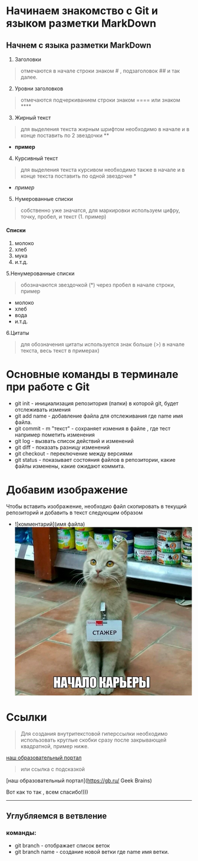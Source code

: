 # Начинаем знакомство с Git и языком разметки MarkDown

## Начнем с языка разметки MarkDown
1. Заголовки 
>отмечаются в начале строки знаком # , подзаголовок ## и так далее.
2. Уровни заголовков 
> отмечаются подчеркиванием строки знаком ====
или знаком ****
3. Жирный текст
> для выделения текста жирным шрифтом необходимо в начале и в конце поставить по 2 звездочки ** 
* **пример**
4. Курсивный текст 
> для выделения текста курсивом необходимо также в начале и в конце текста поставить по одной звездочке *
* *пример*
5. Нумерованные списки 
>  собственно уже значатся, для маркировки используем цифру, точку, пробел, и текст (1. пример)
#### Списки
1. молоко
2. хлеб
3. мука
4. и.т.д.


5.Ненумерованные списки
> обозначаются звездочкой (*) через пробел в начале строки, пример
* молоко
* хлеб
* вода
* и.т.д.

6.Цитаты
>для обозначения цитаты используется знак больше (>) в начале текста, весь текст в примерах)


# Основные команды в терминале при работе с Git
* git init - инициализация репозитория (папки) в которой git, будет отслеживать измения
* git add name - добавление файла для отслеживания где name имя файла.
* git commit - m "текст" - сохраняет измения в файле , где тест например пометить изменения
* git log - вызвать список действий и изменений
* git diff - показать разницу изменений
* git checkout - переключение между версиями
* git status -   показывает состояния файлов в репозитории, какие файлы изменены, какие ожидают коммита.


# Добавим изображение
Чтобы вставить изображение, необходио файл скопировать в текущий репозиторий и добавить в текст следующим образом
* ![комментарий](имя файла)
![student](123.jpg)

# Ссылки 
>  Для создания внутритекстовой гиперссылки необходимо использовать круглые скобки сразу после закрывающей квадратной, пример ниже.

[наш образовательный портал](https://gb.ru/)

>или ссылка с подсказкой 

[наш образовательный портал](https://gb.ru/ Geek Brains)

Вот как то так , всем спасибо!)))
****

## Углубляемся в ветвление 
 ### команды:
 * git branch - отображает список веток
 * git branch name - создание новой ветки где name имя ветки.
 
